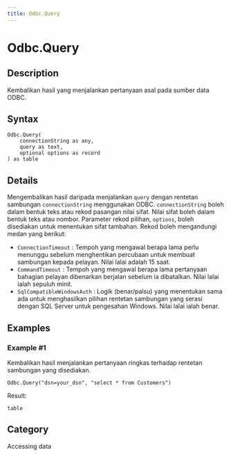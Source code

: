 ```yaml
---
title: Odbc.Query
---
```


# Odbc.Query


## Description

Kembalikan hasil yang menjalankan pertanyaan asal pada sumber data ODBC.


## Syntax

```powerquery
Odbc.Query(
    connectionString as any,
    query as text,
    optional options as record
) as table
```


## Details

Mengembalikan hasil daripada menjalankan <code>query</code> dengan rentetan sambungan <code>connectionString</code> menggunakan ODBC. <code>connectionString</code> boleh dalam bentuk teks atau rekod pasangan nilai sifat. Nilai sifat boleh dalam bentuk teks atau nombor. Parameter rekod pilihan, <code>options</code>, boleh disediakan untuk menentukan sifat tambahan. Rekod boleh mengandungi medan yang berikut:    <ul><li><code>ConnectionTimeout</code> : Tempoh yang mengawal berapa lama perlu menunggu sebelum menghentikan percubaan untuk membuat sambungan kepada pelayan. Nilai lalai adalah 15 saat.</li><li><code>CommandTimeout</code> : Tempoh yang mengawal berapa lama pertanyaan bahagian pelayan dibenarkan berjalan sebelum ia dibatalkan. Nilai lalai ialah sepuluh minit.</li><li><code>SqlCompatibleWindowsAuth</code> : Logik (benar/palsu) yang menentukan sama ada untuk menghasilkan pilihan rentetan sambungan yang serasi dengan SQL Server untuk pengesahan Windows. Nilai lalai ialah benar.</li></ul>


## Examples

### Example #1 
Kembalikan hasil menjalankan pertanyaan ringkas terhadap rentetan sambungan yang disediakan.
```powerquery
Odbc.Query("dsn=your_dsn", "select * from Customers")
```

Result: 
```powerquery
table
```




## Category
Accessing data
